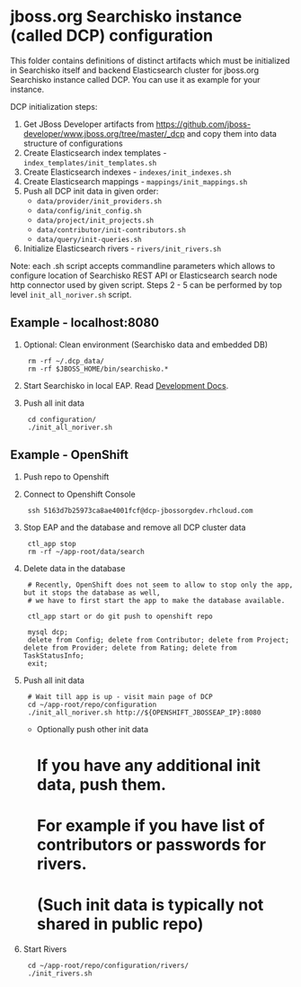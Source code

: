 jboss.org Searchisko instance (called DCP) configuration
========================================================

This folder contains definitions of distinct artifacts which must be 
initialized in Searchisko itself and backend Elasticsearch cluster for jboss.org 
Searchisko instance called DCP. You can use it as example for your instance.

DCP initialization steps:

1. Get JBoss Developer artifacts from https://github.com/jboss-developer/www.jboss.org/tree/master/_dcp and copy them into data structure of configurations
2. Create Elasticsearch index templates - `index_templates/init_templates.sh`
3. Create Elasticsearch indexes  - `indexes/init_indexes.sh`
4. Create Elasticsearch mappings - `mappings/init_mappings.sh`
5. Push all DCP init data in given order:
   - `data/provider/init_providers.sh` 
   - `data/config/init_config.sh`
   - `data/project/init_projects.sh`
   - `data/contributor/init-contributors.sh`
   - `data/query/init-queries.sh`
6. Initialize Elasticsearch rivers - `rivers/init_rivers.sh` 

Note: each .sh script accepts commandline parameters which allows to configure 
location of Searchisko REST API or Elasticsearch search node http connector used by 
given script. Steps 2 - 5 can be performed by top level `init_all_noriver.sh` script.

## Example - localhost:8080

1. Optional: Clean environment (Searchisko data and embedded DB)

		rm -rf ~/.dcp_data/
		rm -rf $JBOSS_HOME/bin/searchisko.*

2. Start Searchisko in local EAP. Read [Development Docs](../documentation/development.md).

3. Push all init data

		cd configuration/
		./init_all_noriver.sh


## Example - OpenShift

1. Push repo to Openshift

2. Connect to Openshift Console
		
		ssh 5163d7b25973ca8ae4001fcf@dcp-jbossorgdev.rhcloud.com

3. Stop EAP and the database and remove all DCP cluster data

		ctl_app stop
		rm -rf ~/app-root/data/search

4. Delete data in the database

		# Recently, OpenShift does not seem to allow to stop only the app, but it stops the database as well,
		# we have to first start the app to make the database available.

		ctl_app start or do git push to openshift repo

		mysql dcp;
		delete from Config; delete from Contributor; delete from Project; delete from Provider; delete from Rating; delete from TaskStatusInfo;
		exit;

5. Push all init data

		# Wait till app is up - visit main page of DCP
		cd ~/app-root/repo/configuration
		./init_all_noriver.sh http://${OPENSHIFT_JBOSSEAP_IP}:8080

	* Optionally push other init data

        # If you have any additional init data, push them.
        # For example if you have list of contributors or passwords for rivers.
        # (Such init data is typically not shared in public repo)

6. Start Rivers

		cd ~/app-root/repo/configuration/rivers/
		./init_rivers.sh
